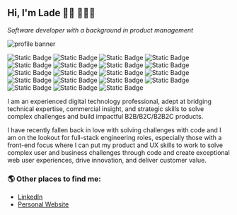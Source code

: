 

## Hi, I'm Lade 👋🏾 👨🏾‍💻
_Software developer with a background in product management_

![profile banner](https://github.com/user-attachments/assets/1ae55369-b6ce-4e77-aa72-53e16becb37c)

![Static Badge](https://img.shields.io/badge/GitHub-black?logo=github)
![Static Badge](https://img.shields.io/badge/HTML5-black?logo=html5) 
![Static Badge](https://img.shields.io/badge/CSS3-black?logo=css3) 
![Static Badge](https://img.shields.io/badge/JavaScript-black?logo=javascript)
![Static Badge](https://img.shields.io/badge/NodeJS-black?logo=nodedotjs)
![Static Badge](https://img.shields.io/badge/TypeScript-black?logo=typescript)
![Static Badge](https://img.shields.io/badge/React-black?logo=react)
![Static Badge](https://img.shields.io/badge/Express-black?logo=express)
![Static Badge](https://img.shields.io/badge/Jest-black?logo=jest)
![Static Badge](https://img.shields.io/badge/Python-black?logo=python)
![Static Badge](https://img.shields.io/badge/Django-black?logo=django)
![Static Badge](https://img.shields.io/badge/PostgreSQL-black?logo=postgresql)
![Static Badge](https://img.shields.io/badge/MongoDB-black?logo=mongodb)
![Static Badge](https://img.shields.io/badge/Postman-black?logo=postman)
![Static Badge](https://img.shields.io/badge/Jira-black?logo=jira)
![Static Badge](https://img.shields.io/badge/Confluence-black?logo=confluence)
![Static Badge](https://img.shields.io/badge/Miro-black?logo=miro)
![Static Badge](https://img.shields.io/badge/Trello-black?logo=trello)
![Static Badge](https://img.shields.io/badge/Notion-black?logo=notion)


I am an experienced digital technology professional, adept at bridging technical expertise, commercial insight, and strategic skills to solve complex challenges and build impactful B2B/B2C/B2B2C products. 

I have recently fallen back in love with solving challenges with code and I am on the lookout for full-stack engineering roles, especially those with a front-end focus where I can put my product and UX skills to work to solve complex user and business challenges through code and create exceptional web user experiences, drive innovation, and deliver customer value.


 ### 🌎  Other places to find me:
 - [LinkedIn](https://www.linkedin.com/in/ladeoshodi/)
 - [Personal Website](https://ladeoshodi.com/)

<!--
**ladeoshodi/ladeoshodi** is a ✨ _special_ ✨ repository because its `README.md` (this file) appears on your GitHub profile.

Here are some ideas to get you started:

- 🔭 I’m currently working on ...
- 🌱 I’m currently learning ...
- 👯 I’m looking to collaborate on ...
- 🤔 I’m looking for help with ...
- 💬 Ask me about ...
- 📫 How to reach me: ...
- 😄 Pronouns: ...
- ⚡ Fun fact: ...
-->
